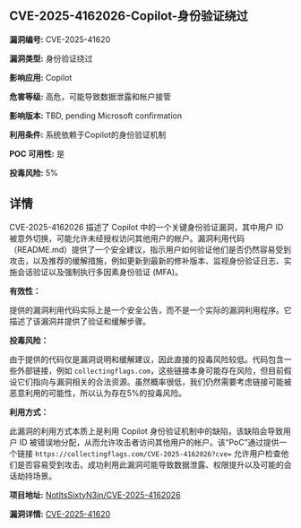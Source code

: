 ## CVE-2025-4162026-Copilot-身份验证绕过

**漏洞编号:** CVE-2025-41620

**漏洞类型:** 身份验证绕过

**影响应用:** Copilot

**危害等级:** 高危，可能导致数据泄露和帐户接管

**影响版本:** TBD, pending Microsoft confirmation

**利用条件:** 系统依赖于Copilot的身份验证机制

**POC 可用性:** 是

**投毒风险:** 5%

## 详情

CVE-2025-4162026 描述了 Copilot 中的一个关键身份验证漏洞，其中用户 ID 被意外切换，可能允许未经授权访问其他用户的帐户。漏洞利用代码（README.md）提供了一个安全建议，指示用户如何验证他们是否仍然容易受到攻击，以及推荐的缓解措施，例如更新到最新的修补版本、监视身份验证日志、实施会话验证以及强制执行多因素身份验证 (MFA)。

**有效性：**

提供的漏洞利用代码实际上是一个安全公告，而不是一个实际的漏洞利用程序。它描述了该漏洞并提供了验证和缓解步骤。

**投毒风险：**

由于提供的代码仅是漏洞说明和缓解建议，因此直接的投毒风险较低。代码包含一些外部链接，例如 `collectingflags.com`，这些链接本身可能存在风险，但目前假设它们指向与漏洞相关的合法资源。虽然概率很低，我们仍然需要考虑链接可能被恶意利用的可能性，所以认为存在5%的投毒风险。

**利用方式：**

此漏洞的利用方式本质上是利用 Copilot 身份验证机制中的缺陷，该缺陷会导致用户 ID 被错误地分配，从而允许攻击者访问其他用户的帐户。该“PoC”通过提供一个链接 `https://collectingflags.com/CVE-2025-4162026?cve=` 允许用户检查他们是否容易受到攻击。成功利用此漏洞可能导致数据泄露、权限提升以及可能的会话劫持场景。

**项目地址:** [NotItsSixtyN3in/CVE-2025-4162026](https://github.com/NotItsSixtyN3in/CVE-2025-4162026)

**漏洞详情:** [CVE-2025-41620](https://nvd.nist.gov/vuln/detail/CVE-2025-41620)